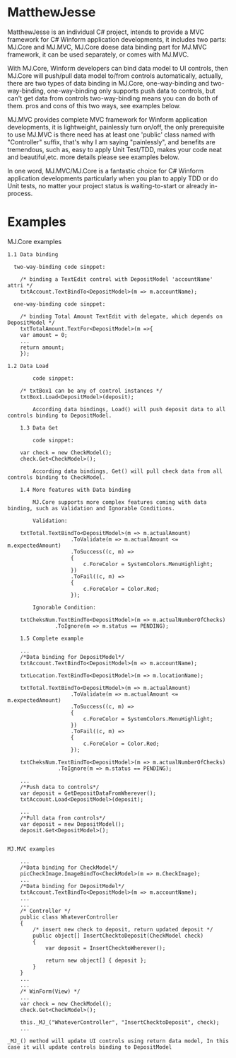 # MatthewJesse

MatthewJesse is an individual C# project, intends to provide a MVC framework for C# Winform application developments, it includes
two parts: MJ.Core and MJ.MVC, MJ.Core doese data binding part for MJ.MVC framework, it can be used separately, or comes with MJ.MVC.

With MJ.Core, Winform developers can bind data model to UI controls, then MJ.Core will push/pull data model to/from controls automatically, actually, there are two types of data binding in MJ.Core, one-way-binding and two-way-binding, one-way-binding only supports push data to controls, but can't get data from controls  two-way-binding means you can do both of them. pros and cons of this two ways, see examples below.

MJ.MVC provides complete MVC framework for Winform application developments, it is lightweight, painlessly turn on/off, the only
prerequisite to use MJ.MVC is there need has at least one 'public' class named with "Controller" suffix, that's why I am saying
"painlessly", and benefits are tremendous, such as, easy to apply Unit Test/TDD, makes your code neat and beautiful,etc. more 
details please see examples below.

In one word, MJ.MVC/MJ.Core is a fantastic choice for C# Winform application developments particularly when you plan to apply TDD or do Unit tests, no matter your project status is waiting-to-start or already in-process.

# Examples

  MJ.Core examples

    1.1 Data binding

      two-way-binding code sinppet:

        /* binding a TextEdit control with DepositModel 'accountName' attri */
        txtAccount.TextBindTo<DepositModel>(m => m.accountName);

      one-way-binding code sinppet:

        /* binding Total Amount TextEdit with delegate, which depends on DepositModel */
        txtTotalAmount.TextFor<DepositModel>(m =>{
        var amount = 0;
        ...
        return amount;
        });

    1.2 Data Load

			code sinppet:

        /* txtBox1 can be any of control instances */
        txtBox1.Load<DepositModel>(deposit);

			According data bindings, Load() will push deposit data to all controls binding to DepositModel.

		1.3 Data Get

			code sinppet:

        var check = new CheckModel();
        check.Get<CheckModel>();

			According data bindings, Get() will pull check data from all controls binding to CheckModel.

		1.4 More features with Data binding

			MJ.Core supports more complex features coming with data binding, such as Validation and Ignorable Conditions.

			Validation:

        txtTotal.TextBindTo<DepositModel>(m => m.actualAmount)
                        .ToValidate(m => m.actualAmount <= m.expectedAmount)
                        .ToSuccess((c, m) =>
                        {
                            c.ForeColor = SystemColors.MenuHighlight;
                        })
                        .ToFail((c, m) =>
                        {
                            c.ForeColor = Color.Red;
                        });

			Ignorable Condition:

        txtCheksNum.TextBindTo<DepositModel>(m => m.actualNumberOfChecks)
                   .ToIgnore(m => m.status == PENDING);

		1.5 Complete example
        
        ...
        /*Data binding for DepositModel*/
        txtAccount.TextBindTo<DepositModel>(m => m.accountName);

        txtLocation.TextBindTo<DepositModel>(m => m.locationName);

        txtTotal.TextBindTo<DepositModel>(m => m.actualAmount)
                        .ToValidate(m => m.actualAmount <= m.expectedAmount)
                        .ToSuccess((c, m) =>
                        {
                            c.ForeColor = SystemColors.MenuHighlight;
                        })
                        .ToFail((c, m) =>
                        {
                            c.ForeColor = Color.Red;
                        });

        txtCheksNum.TextBindTo<DepositModel>(m => m.actualNumberOfChecks)
                    .ToIgnore(m => m.status == PENDING);
        
        ...
        /*Push data to controls*/
        var deposit = GetDepositDataFromWherever();
        txtAccount.Load<DepositModel>(deposit);

        ...
        /*Pull data from controls*/
        var deposit = new DepositModel();
        deposit.Get<DepositModel>();


	MJ.MVC examples

        ...
        /*Data binding for CheckModel*/
        picCheckImage.ImageBindTo<CheckModel>(m => m.CheckImage);
        ...
        /*Data binding for DepositModel*/
        txtAccount.TextBindTo<DepositModel>(m => m.accountName);
        ...
        ...
        /* Controller */
        public class WhateverController
        {
            /* insert new check to deposit, return updated deposit */
            public object[] InsertChecktoDeposit(CheckModel check)
            {
                var deposit = InsertChecktoWherever();

                return new object[] { deposit };
            }
        }
        ...
        ...
        /* WinForm(View) */
        ...
        var check = new CheckModel();
        check.Get<CheckModel>();

        this._MJ_("WhateverController", "InsertChecktoDeposit", check);
        ...

    _MJ_() method will update UI controls using return data model, In this case it will update controls binding to DepositModel
    
    
